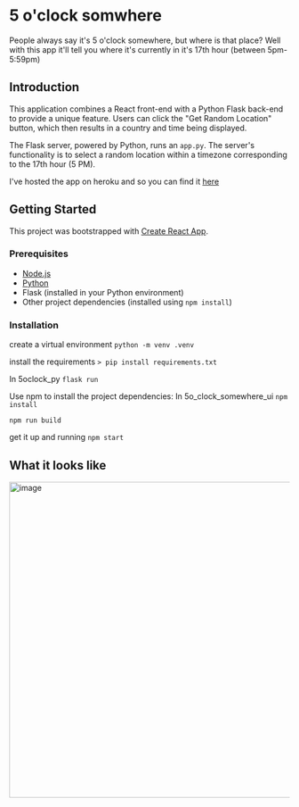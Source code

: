 # 5 o'clock somwhere

People always say it's 5 o'clock somewhere, but where is that place?
Well with this app it'll tell you where it's currently in it's 17th hour (between 5pm-5:59pm)
## Introduction

This application combines a React front-end with a Python Flask back-end to provide a unique feature. Users can click the "Get Random Location" button, which then results in a country and time being displayed.

The Flask server, powered by Python, runs an `app.py`. The server's functionality is to select a random location within a timezone corresponding to the 17th hour (5 PM).

I've hosted the app on heroku and so you can find it [here](https://immense-inlet-96264-5446a2834a97.herokuapp.com/)

## Getting Started

This project was bootstrapped with [Create React App](https://github.com/facebook/create-react-app).

### Prerequisites

- [Node.js](https://nodejs.org/)
- [Python](https://www.python.org/)
- Flask (installed in your Python environment)
- Other project dependencies (installed using `npm install`)

### Installation

create a virtual environment
```python -m venv .venv```

install the requirements
```> pip install requirements.txt```

In 5oclock_py
```flask run```


Use npm to install the project dependencies:
In 5o_clock_somewhere_ui
```npm install```

```npm run build```

get it up and running 
```npm start```


## What it looks like

<img width="566" alt="image" src="https://github.com/K51G1N/5oclocksomewhere/assets/18596799/98da1c9e-15bc-4a6c-a954-5676c59482a5">
